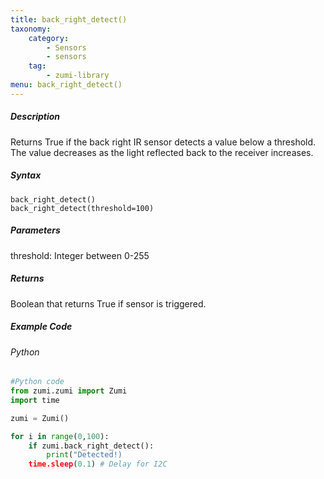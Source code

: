 ```yaml
---
title: back_right_detect()
taxonomy:
    category:
        - Sensors
        - sensors
    tag:
        - zumi-library
menu: back_right_detect()
---
```


##### Description
Returns True if the back right IR sensor detects a value below a threshold. The value decreases as the light reflected back to the receiver increases.

##### Syntax
```back_right_detect()```<br />
```back_right_detect(threshold=100)```

##### Parameters
threshold: Integer between 0-255

##### Returns
Boolean that returns True if sensor is triggered. <br />

##### Example Code
###### Python
```python
#Python code
from zumi.zumi import Zumi
import time

zumi = Zumi()

for i in range(0,100):
    if zumi.back_right_detect():
        print("Detected!)
    time.sleep(0.1) # Delay for I2C

```